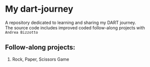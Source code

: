 # My dart-journey
A repository dedicated to learning and sharing my DART journey. <br>
The source code includes improved coded follow-along projects with `Andrea Bizzotto`

## Follow-along projects:
<ol>
<li>Rock, Paper, Scissors Game</li>
</ol>
